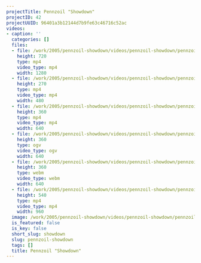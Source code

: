 ```yaml
---
projectTitle: Pennzoil "Showdown"
projectID: 42
projectUUID: 96401a3b12144d7b9fe63c46716c52ac
videos:
- caption: ''
  categories: []
  files:
  - file: /work/2005/pennzoil-showdown/videos/pennzoil-showdown/pennzoil-showdown-1280x720.mp4
    height: 720
    type: mp4
    video_type: mp4
    width: 1280
  - file: /work/2005/pennzoil-showdown/videos/pennzoil-showdown/pennzoil-showdown-480x270.mp4
    height: 270
    type: mp4
    video_type: mp4
    width: 480
  - file: /work/2005/pennzoil-showdown/videos/pennzoil-showdown/pennzoil-showdown-640x360.mp4
    height: 360
    type: mp4
    video_type: mp4
    width: 640
  - file: /work/2005/pennzoil-showdown/videos/pennzoil-showdown/pennzoil-showdown-640x360.ogv
    height: 360
    type: ogv
    video_type: ogv
    width: 640
  - file: /work/2005/pennzoil-showdown/videos/pennzoil-showdown/pennzoil-showdown-640x360.webm
    height: 360
    type: webm
    video_type: webm
    width: 640
  - file: /work/2005/pennzoil-showdown/videos/pennzoil-showdown/pennzoil-showdown-960x540.mp4
    height: 540
    type: mp4
    video_type: mp4
    width: 960
  image: /work/2005/pennzoil-showdown/videos/pennzoil-showdown/pennzoil-showdown.03.jpg
  is_featured: false
  is_key: false
  short_slug: showdown
  slug: pennzoil-showdown
  tags: []
  title: Pennzoil "Showdown"
---
```

